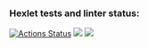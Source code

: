 ### Hexlet tests and linter status:
[![Actions Status](https://github.com/fomineandrei/python-project-50/actions/workflows/hexlet-check.yml/badge.svg)](https://github.com/fomineandrei/python-project-50/actions)
<a href="https://codeclimate.com/github/fomineandrei/python-project-50/maintainability"><img src="https://api.codeclimate.com/v1/badges/6d57cce2b4e7cb81a67e/maintainability" /></a>
<a href="https://codeclimate.com/github/fomineandrei/python-project-50/test_coverage"><img src="https://api.codeclimate.com/v1/badges/6d57cce2b4e7cb81a67e/test_coverage" /></a>
